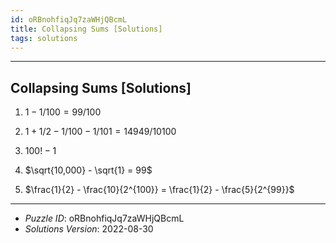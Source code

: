 ```yaml
---
id: oRBnohfiqJq7zaWHjQBcmL
title: Collapsing Sums [Solutions]
tags: solutions
---
```


--------------------------------------------------------------------------------------------

## Collapsing Sums [Solutions]

1. $1 - 1/100 = 99/100$

2. $1 + 1/2 - 1/100 - 1/101 = 14949 / 10100$

3. $100! - 1$

4. $\sqrt{10,000} - \sqrt{1} = 99$

5. $\frac{1}{2} - \frac{10}{2^{100}} = \frac{1}{2} - \frac{5}{2^{99}}$

--------------------------------------------------------------------------------------------

* _Puzzle ID_: oRBnohfiqJq7zaWHjQBcmL
* _Solutions Version_: 2022-08-30
